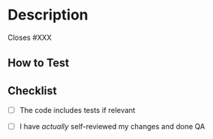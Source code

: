 # Description
<!-- Please include a summary of the change(s) and which issue is being fixed. Please provide as much detail as possible. -->


<!-- Replace `XXX` with the concerning issue number. The "#" links this PR to its relevant issue -->
Closes #XXX

## How to Test
<!-- Provide some simple steps so that others can verify your implementation -->


## Checklist
- [ ] The code includes tests if relevant
<!-- Only check this off if you have actually done a self-review! DO NOT request any review from others until you have done your self-review! -->
- [ ] I have *actually* self-reviewed my changes and done QA
